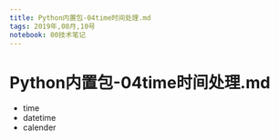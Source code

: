 ```yaml
---
title: Python内置包-04time时间处理.md
tags: 2019年,08月,10号
notebook: 00技术笔记
---
```

# Python内置包-04time时间处理.md

- time
- datetime
- calender






